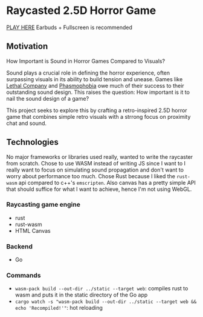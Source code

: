 # Raycasted 2.5D Horror Game

[PLAY HERE](#) Earbuds + Fullscreen is recommended

## Motivation

How Important is Sound in Horror Games Compared to Visuals?

Sound plays a crucial role in defining the horror experience, often surpassing visuals in its ability to build tension and unease. Games like [Lethal Company](https://store.steampowered.com/app/1966720/Lethal_Company/) and [Phasmophobia](https://store.steampowered.com/app/739630/Phasmophobia/) owe much of their success to their outstanding sound design. This raises the question: How important is it to nail the sound design of a game?

This project seeks to explore this by crafting a retro-inspired 2.5D horror game that combines simple retro visuals with a strrong focus on proximity chat and sound. 

## Technologies
No major frameworks or libraries used really, wanted to write the raycaster from scratch. Chose to use WASM instead of writing JS since I want to I really want to focus on simulating sound propagation and don't want to worry about performance too much. Chose Rust because I liked the `rust-wasm` api compared to c++'s `emscripten`. Also canvas has a pretty simple API that should suffice for what I want to achieve, hence I'm not using WebGL.

### Raycasting game engine
- rust
- rust-wasm
- HTML Canvas

### Backend
- Go

### Commands
* `wasm-pack build --out-dir ../static --target web`: compiles rust to wasm and puts it in the static directory of the Go app
* `cargo watch -s "wasm-pack build --out-dir ../static --target web && echo 'Recompiled!'"`: hot reloading
